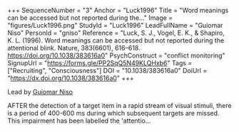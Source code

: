 +++
SequenceNumber = "3"
Anchor = "Luck1996"
Title = "Word meanings can be accessed but not reported during the..."
Image = "figures/Luck1996.png"
StudyId = "Luck1996"
LeadFullName = "Guiomar Niso"
PersonId = "gniso"
Reference = "Luck, S. J., Vogel, E. K., & Shapiro, K. L. (1996). Word meanings can be accessed but not reported during the attentional blink. Nature, 383(6601), 616–618. https://doi.org/10.1038/383616a0"
PsychConstruct = "conflict monitoring"
SignupUrl = "https://forms.gle/PP2SqQ5N49KLQHxb6"
Tags = ["Recruiting", "Consciousness"]
DOI = "10.1038/383616a0"
DoiUrl = "https://dx.doi.org/10.1038/383616a0"
+++

Lead by [Guiomar Niso](/people/#gniso)

AFTER the detection of a target item in a rapid stream of visual stimuli, there is a period of 400-600 ms during which subsequent targets are missed. This impairment has been labelled the 'attentio...